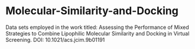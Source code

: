 # Molecular-Similarity-and-Docking
Data sets employed in the work titled: Assessing the Performance of Mixed Strategies to Combine Lipophilic Molecular Similarity and Docking in Virtual Screening.
DOI: 10.1021/acs.jcim.9b01191
